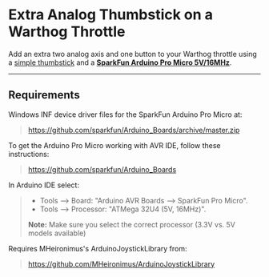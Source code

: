 Extra Analog Thumbstick on a Warthog Throttle
===================



Add an extra two analog axis and one button to your Warthog throttle using a [simple thumbstick](https://www.sparkfun.com/products/9032) and a **[SparkFun Arduino Pro Micro 5V/16MHz](https://www.sparkfun.com/products/12640)**. 

----------


Requirements
-------------

<i class="icon-download"></i> Windows INF device driver files for the SparkFun Arduino Pro Micro at:

> https://github.com/sparkfun/Arduino_Boards/archive/master.zip

<i class="icon-download"></i> To get the Arduino Pro Micro working with AVR IDE, follow these instructions:

> https://github.com/sparkfun/Arduino_Boards

<i class="icon-cog"></i> In Arduino IDE select: 
 > - Tools --> Board: "Arduino AVR Boards --> SparkFun Pro Micro".
 > - Tools --> Processor: "ATMega 32U4 (5V, 16MHz)".
 > 
> **Note:** Make sure you select the correct processor (3.3V vs. 5V models available)

<i class="icon-download"></i> Requires MHeironimus's ArduinoJoystickLibrary from:
> https://github.com/MHeironimus/ArduinoJoystickLibrary

